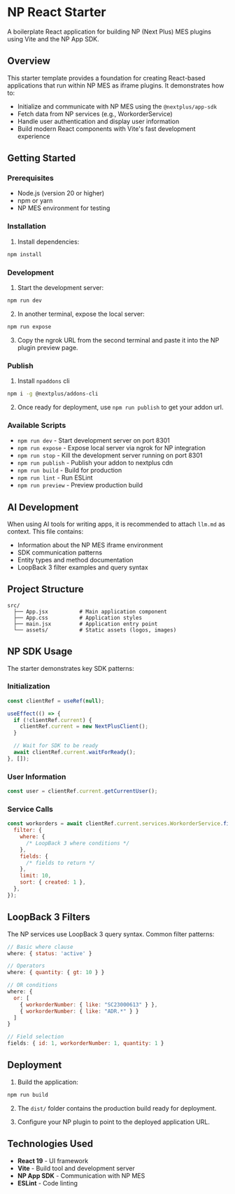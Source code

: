# NP React Starter

A boilerplate React application for building NP (Next Plus) MES plugins using Vite and the NP App SDK.

## Overview

This starter template provides a foundation for creating React-based applications that run within NP MES as iframe plugins. It demonstrates how to:

- Initialize and communicate with NP MES using the `@nextplus/app-sdk`
- Fetch data from NP services (e.g., WorkorderService)
- Handle user authentication and display user information
- Build modern React components with Vite's fast development experience

## Getting Started

### Prerequisites

- Node.js (version 20 or higher)
- npm or yarn
- NP MES environment for testing

### Installation

1. Install dependencies:

```bash
npm install
```

### Development

1. Start the development server:

```bash
npm run dev
```

2. In another terminal, expose the local server:

```bash
npm run expose
```

3. Copy the ngrok URL from the second terminal and paste it into the NP plugin preview page.

### Publish

1. Install `npaddons` cli

```bash
npm i -g @nextplus/addons-cli
```


2. Once ready for deployment, use `npm run publish` to get your addon url.

### Available Scripts

- `npm run dev` - Start development server on port 8301
- `npm run expose` - Expose local server via ngrok for NP integration
- `npm run stop` - Kill the development server running on port 8301
- `npm run publish` - Publish your addon to nextplus cdn
- `npm run build` - Build for production
- `npm run lint` - Run ESLint
- `npm run preview` - Preview production build

## AI Development

When using AI tools for writing apps, it is recommended to attach `llm.md` as context. This file contains:

- Information about the NP MES iframe environment
- SDK communication patterns
- Entity types and method documentation
- LoopBack 3 filter examples and query syntax

## Project Structure

```
src/
  ├── App.jsx          # Main application component
  ├── App.css          # Application styles
  ├── main.jsx         # Application entry point
  └── assets/          # Static assets (logos, images)
```

## NP SDK Usage

The starter demonstrates key SDK patterns:

### Initialization

```javascript
const clientRef = useRef(null);

useEffect(() => {
  if (!clientRef.current) {
    clientRef.current = new NextPlusClient();
  }

  // Wait for SDK to be ready
  await clientRef.current.waitForReady();
}, []);
```

### User Information

```javascript
const user = clientRef.current.getCurrentUser();
```

### Service Calls

```javascript
const workorders = await clientRef.current.services.WorkorderService.find({
  filter: {
    where: {
      /* LoopBack 3 where conditions */
    },
    fields: {
      /* fields to return */
    },
    limit: 10,
    sort: { created: 1 },
  },
});
```

## LoopBack 3 Filters

The NP services use LoopBack 3 query syntax. Common filter patterns:

```javascript
// Basic where clause
where: { status: 'active' }

// Operators
where: { quantity: { gt: 10 } }

// OR conditions
where: {
  or: [
    { workorderNumber: { like: "SC23000613" } },
    { workorderNumber: { like: "ADR.*" } }
  ]
}

// Field selection
fields: { id: 1, workorderNumber: 1, quantity: 1 }
```

## Deployment

1. Build the application:

```bash
npm run build
```

2. The `dist/` folder contains the production build ready for deployment.

3. Configure your NP plugin to point to the deployed application URL.

## Technologies Used

- **React 19** - UI framework
- **Vite** - Build tool and development server
- **NP App SDK** - Communication with NP MES
- **ESLint** - Code linting
